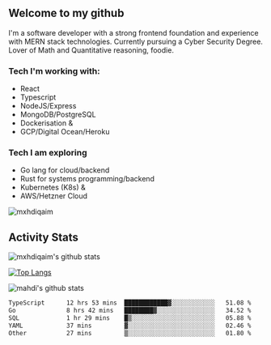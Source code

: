 ## Welcome to my github

I'm a software developer with a strong frontend foundation and experience with MERN stack technologies. Currently pursuing a Cyber Security Degree. Lover of Math and Quantitative reasoning, foodie.

### Tech I'm working with:

- React
- Typescript
- NodeJS/Express
- MongoDB/PostgreSQL
- Dockerisation &
- GCP/Digital Ocean/Heroku

### Tech I am exploring

- Go lang for cloud/backend
- Rust for systems programming/backend
- Kubernetes (K8s) &
- AWS/Hetzner Cloud

![mxhdiqaim](https://komarev.com/ghpvc/?username=mxhdiqaim&label=Profile%20views&color=0e75b6&style=flat)

## Activity Stats

![mxhdiqaim's github stats](https://github-readme-stats.vercel.app/api?username=mxhdiqaim&show_icons=true&count_private=true&title_color=70a5fd&icon_color=bf91f3&text_color=38bdae&bg_color=0d1117)

[![Top Langs](https://github-readme-stats.vercel.app/api/top-langs/?username=mxhdiqaim&exclude_repo=asp_nnl)](https://github.com/mxhdiqaim)

![mahdi's github stats](https://github-readme-streak-stats.herokuapp.com/?user=mxhdiqaim&show_icons=true&count_private=true&title_color=70a5fd&icon_color=bf91f3&text_color=38bdae&bg_color=0d1117)

 <!--START_SECTION:waka-->

```txt
TypeScript      12 hrs 53 mins  ████████████▓░░░░░░░░░░░░   51.08 %
Go              8 hrs 42 mins   ████████▓░░░░░░░░░░░░░░░░   34.52 %
SQL             1 hr 29 mins    █▒░░░░░░░░░░░░░░░░░░░░░░░   05.88 %
YAML            37 mins         ▓░░░░░░░░░░░░░░░░░░░░░░░░   02.46 %
Other           27 mins         ▒░░░░░░░░░░░░░░░░░░░░░░░░   01.80 %
```

<!--END_SECTION:waka-->
